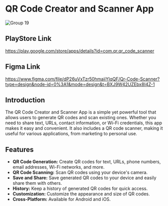 
# QR Code Creator and Scanner App
![Group 19](https://github.com/NAME-NikhilPatil/QR-Code-Scanner-And-Creator/assets/74563500/2fb1a678-36e3-458e-a7ef-54e02e292ce6)

## PlayStore Link 
https://play.google.com/store/apps/details?id=com.qr.qr_code_scanner

## Figma Link
https://www.figma.com/file/dP26uVxTzr50hmaiiYlqQF/Qr-Code-Scanner?type=design&node-id=0%3A1&mode=design&t=BXJ9W42UZEbx8I4Z-1

## Introduction

The QR Code Creator and Scanner App is a simple yet powerful tool that allows users to generate QR codes and scan existing ones. Whether you need to share text, URLs, contact information, or Wi-Fi credentials, this app makes it easy and convenient. It also includes a QR code scanner, making it useful for various applications, from marketing to personal use.

## Features

- **QR Code Generation:** Create QR codes for text, URLs, phone numbers, email addresses, Wi-Fi networks, and more.
- **QR Code Scanning:** Scan QR codes using your device's camera.
- **Save and Share:** Save generated QR codes to your device and easily share them with others.
- **History:** Keep a history of generated QR codes for quick access.
- **Customization:** Customize the appearance and size of QR codes.
- **Cross-Platform:** Available for Android and iOS.




